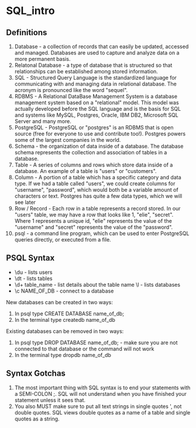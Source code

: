 # SQL_intro

## Definitions

1. Database - a collection of records that can easily be updated, accessed and managed. Databases
are used to capture and analyze data on a more permanent basis.
2. Relatonal Database - a type of database that is structured so that relationships can be established among stored information.
3. SQL - Structured Query Language is the standardized language for communicating with and managing data in relational database. The acronym is pronounced like the word "sequel".
4. RDBMS - A Relational DataBase Management System is a database management system based on a "relational" model. This model was actually developed before the SQL language and is the basis for SQL and systems like MySQL, Postgres, Oracle, IBM DB2, Microsoft SQL Server and many more.
5. PostgreSQL - PostgreSQL or "postgres" is an RDBMS that is open source (free for everyone to use and contribute too!). Postgres powers some of the largest companies in the world.
6. Schema - the organization of data inside of a database. The database schema represents the collection and association of tables in a database.
7. Table - A series of columns and rows which store data inside of a database. An example of a table is "users" or "customers".
8. Column - A portion of a table which has a specific category and data type. If we had a table called "users", we could create columns for "username", "password", which would both be a variable amount of characters or text. Postgres has quite a few data types, which we will see later
9. Row / Record - Each row in a table represents a record stored. In our "users" table, we may have a row that looks like 1, "elie", "secret". Where 1 represents a unique id, "elie" represents the value of the "username" and "secret" represents the value of the "password".
10. psql - a command line program, which can be used to enter PostgreSQL queries directly, or executed from a file.

## PSQL Syntax

- \du - lists users
- \dt - lists tables
- \d+ table_name - list details about the table name \l - lists databases
- \c NAME_OF_DB - connect to a database

New databases can be created in two ways:
1. In psql type CREATE DATABASE name_of_db;
2. In the terminal type createdb name_of_db 

Existing databases can be removed in two ways:
1. In psql type DROP DATABASE name_of_db; - make sure you are not connected to that database or the command will not work
2. In the terminal type dropdb name_of_db

## Syntax Gotchas

1. The most important thing with SQL syntax is to end your statements with a SEMI-COLON ;. SQL will not understand when you have finished your statement unless it sees that.
2. You also MUST make sure to put all text strings in single quotes ', not double quotes. SQL views double quotes as a name of a table and single quotes as a string.
